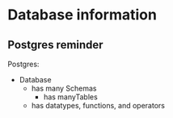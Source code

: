 # Database information

## Postgres reminder

Postgres:

- Database
    - has many Schemas
        - has manyTables
    - has datatypes, functions, and operators
